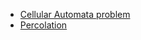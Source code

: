 - [Cellular Automata problem](/cellular_automata/README.md)
- [Percolation](/percolation/README.md)
 